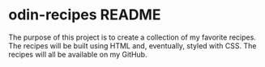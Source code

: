 # odin-recipes README

The purpose of this project is to create a collection of my favorite recipes. The recipes will be built using 
HTML and, eventually, styled with CSS. The recipes will all be available on my GitHub.